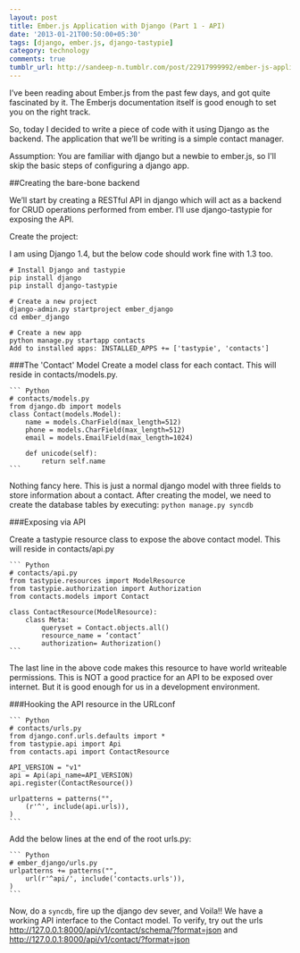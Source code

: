 ```yaml
---
layout: post
title: Ember.js Application with Django (Part 1 - API)
date: '2013-01-21T00:50:00+05:30'
tags: [django, ember.js, django-tastypie]
category: technology
comments: true
tumblr_url: http://sandeep-n.tumblr.com/post/22917999992/ember-js-application-with-django-part-1-api
---
```

I’ve been reading about Ember.js from the past few days, and got quite fascinated by it. The Emberjs documentation itself is good enough to set you on the right track.

So, today I decided to write a piece of code with it using Django as the backend. The application that we’ll be writing is a simple contact manager.
<!--more-->
Assumption: You are familiar with django but a newbie to ember.js, so I'll skip the basic steps of configuring a django app.

##Creating the bare-bone backend

We’ll start by creating a RESTful API in django which will act as a backend for CRUD operations performed from ember. I’ll use django-tastypie for exposing the API.

Create the project:

I am using Django 1.4, but the below code should work fine with 1.3 too.

    # Install Django and tastypie
    pip install django
    pip install django-tastypie

    # Create a new project
    django-admin.py startproject ember_django
    cd ember_django

    # Create a new app
    python manage.py startapp contacts
    Add to installed apps: INSTALLED_APPS += ['tastypie', 'contacts']


###The 'Contact' Model
Create a model class for each contact. This will reside in contacts/models.py.

    ``` Python
    # contacts/models.py
    from django.db import models
    class Contact(models.Model):
        name = models.CharField(max_length=512)
        phone = models.CharField(max_length=512)
        email = models.EmailField(max_length=1024)

        def unicode(self):
            return self.name
    ```

Nothing fancy here. This is just a normal django model with three fields to store information about a contact. After creating the model, we need to create the database tables by executing: `python manage.py syncdb`

###Exposing via API

Create a tastypie resource class to expose the above contact model. This will reside in contacts/api.py

    ``` Python
    # contacts/api.py
    from tastypie.resources import ModelResource
    from tastypie.authorization import Authorization
    from contacts.models import Contact

    class ContactResource(ModelResource):
        class Meta:
            queryset = Contact.objects.all()
            resource_name = ‘contact’
            authorization= Authorization()
    ```

The last line in the above code makes this resource to have world writeable permissions. This is NOT a good practice for an API to be exposed over internet. But it is good enough for us in a development environment.

###Hooking the API resource in the URLconf

    ``` Python
    # contacts/urls.py
    from django.conf.urls.defaults import *
    from tastypie.api import Api 
    from contacts.api import ContactResource

    API_VERSION = "v1"
    api = Api(api_name=API_VERSION)
    api.register(ContactResource())

    urlpatterns = patterns("",
        (r'^', include(api.urls)),
    )
    ```

Add the below lines at the end of the root urls.py:

    ``` Python
    # ember_django/urls.py
    urlpatterns += patterns("",
        url(r'^api/', include('contacts.urls')),
    )
    ```

Now, do a `syncdb`, fire up the django dev sever, and Voila!! We have a working API interface to the Contact model.
To verify, try out the urls http://127.0.0.1:8000/api/v1/contact/schema/?format=json and http://127.0.0.1:8000/api/v1/contact/?format=json

